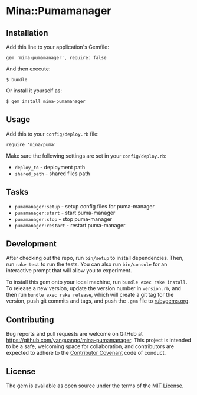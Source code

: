 # Mina::Pumamanager

## Installation

Add this line to your application's Gemfile:

    gem 'mina-pumamanager', require: false

And then execute:

    $ bundle

Or install it yourself as:

    $ gem install mina-pumamanager

## Usage

Add this to your `config/deploy.rb` file:

    require 'mina/puma'

Make sure the following settings are set in your `config/deploy.rb`:
* `deploy_to`   - deployment path
* `shared_path` - shared files path

## Tasks
* `pumamanager:setup` - setup config files for puma-manager
* `pumamanager:start` - start puma-manager
* `pumamanager:stop` - stop puma-manager
* `pumamanager:restart` - restart puma-manager

## Development

After checking out the repo, run `bin/setup` to install dependencies. Then, run `rake test` to run the tests. You can also run `bin/console` for an interactive prompt that will allow you to experiment.

To install this gem onto your local machine, run `bundle exec rake install`. To release a new version, update the version number in `version.rb`, and then run `bundle exec rake release`, which will create a git tag for the version, push git commits and tags, and push the `.gem` file to [rubygems.org](https://rubygems.org).

## Contributing

Bug reports and pull requests are welcome on GitHub at https://github.com/yanguango/mina-pumamanager. This project is intended to be a safe, welcoming space for collaboration, and contributors are expected to adhere to the [Contributor Covenant](contributor-covenant.org) code of conduct.


## License

The gem is available as open source under the terms of the [MIT License](http://opensource.org/licenses/MIT).
